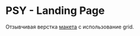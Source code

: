 # PSY - Landing Page

Отзывчивая верстка <a href="https://www.figma.com/file/WtpbUOALqbVDcIN3SFe91W/Untitled?node-id=520%3A201&mode=dev" target="_blank"> макета</a> с использование grid.
